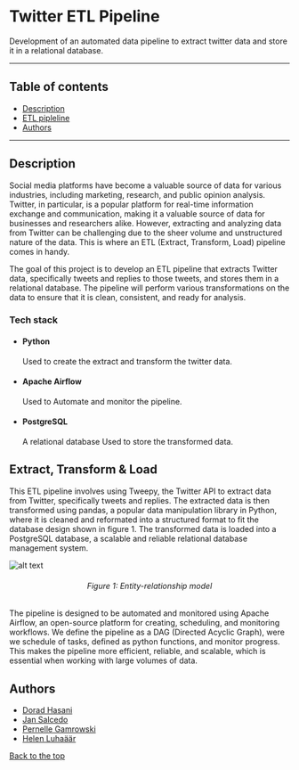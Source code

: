 # Twitter ETL Pipeline

Development of an automated data pipeline to extract twitter data and store it in a relational database.

---

## Table of contents

-   [Description](https://github.com/Dorad-H/Twitter-ETL-Pipeline#description)
-   [ETL pipleline](https://github.com/Dorad-H/Twitter-ETL-Pipeline#extract-transform--load)
-   [Authors](https://github.com/Dorad-H/Twitter-ETL-Pipeline#authors)

---

## Description

Social media platforms have become a valuable source of data for various industries, including marketing, research, and public opinion analysis. Twitter, in particular, is a popular platform for real-time information exchange and communication, making it a valuable source of data for businesses and researchers alike. However, extracting and analyzing data from Twitter can be challenging due to the sheer volume and unstructured nature of the data. This is where an ETL (Extract, Transform, Load) pipeline comes in handy.

The goal of this project is to develop an ETL pipeline that extracts Twitter data, specifically tweets and replies to those tweets, and stores them in a relational database. The pipeline will perform various transformations on the data to ensure that it is clean, consistent, and ready for analysis.

### Tech stack

-   #### Python

    Used to create the extract and transform the twitter data.

-   #### Apache Airflow

    Used to Automate and monitor the pipeline.

-   #### PostgreSQL
    A relational database Used to store the transformed data.

## Extract, Transform & Load

This ETL pipeline involves using Tweepy, the Twitter API to extract data from Twitter, specifically tweets and replies. The extracted data is then transformed using pandas, a popular data manipulation library in Python, where it is cleaned and reformated into a structured format to fit the database design shown in figure 1. The transformed data is loaded into a PostgreSQL database, a scalable and reliable relational database management system.

![alt text](https://github.com/Dorad-H/Twitter_Pipeline/blob/f2fb2f6d67c421ec0cf907aef06637455465ecac/ER%20diagram.png "ER Diagram")

###### <div align="center"> Figure 1: Entity-relationship model </div>

The pipeline is designed to be automated and monitored using Apache Airflow, an open-source platform for creating, scheduling, and monitoring workflows. We define the pipeline as a DAG (Directed Acyclic Graph), were we schedule of tasks, defined as python functions, and monitor progress. This makes the pipeline more efficient, reliable, and scalable, which is essential when working with large volumes of data.

## Authors

-   [Dorad Hasani](https://github.com/Dorad-H)
-   [Jan Salcedo](https://github.com/SuperSalcedo22)
-   [Pernelle Gamrowski](https://github.com/pernelleg)
-   [Helen Luhaäär](https://github.com/HelenLB)

[Back to the top](https://github.com/Dorad-H/Twitter-ETL-Pipeline#Twitter-ETL-Pipeline)
